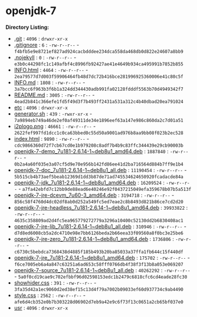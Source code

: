 openjdk-7
=========

**Directory Listing:**

 - [.git](.git) : `4096` : `drwxr-xr-x`
 - [.gitignore](.gitignore) : `6` : `-rw-r--r--` - `f4bfb5e9e8721ef827ad924cacbdddee234dca558da468db0d822e24607a8bb9`
 - [.nojekyll](.nojekyll) : `0` : `-rw-r--r--` - `e3b0c44298fc1c149afbf4c8996fb92427ae41e4649b934ca495991b7852b855`
 - [INFO.html](INFO.html) : `4464` : `-rw-r--r--` - `2ea79577d7d003f59906464fb48d7dc72b416bce281996925360006e41c80c5f`
 - [INFO.md](INFO.md) : `1808` : `-rw-r--r--` - `3a7bcc6f963b3f6b1a324dd344430adb991fa02128fdddf5563b70d4949342f7`
 - [README.md](README.md) : `3005` : `-rw-r--r--` - `4ead2b841c366efe1fd5f49d3f7b493ff2431a531a312c4b40dbad20ea791024`
 - [etc](etc) : `4096` : `drwxr-xr-x`
 - [generator.sh](generator.sh) : `439` : `-rwxr-xr-x` - `7a9894eb749a46de2ef0af49311de34e1896eef63a147e986c860da2c7d01a51`
 - [i2plogo.png](i2plogo.png) : `46661` : `-rw-r--r--` - `2622fef997fd1dcc1c0ca63bbed0c55d50a9001ad976b8aa9bb08f023b2ec528`
 - [index.html](index.html) : `9890` : `-rw-r--r--` - `cdc9866360d72f7cb67cd0e1b979208c8adf7b4b9c83ffc344439e29cb90003b`
 - [openjdk-7-demo_7u181-2.6.14-1~deb8u1_amd64.deb](openjdk-7-demo_7u181-2.6.14-1~deb8u1_amd64.deb) : `1887840` : `-rw-r--r--` - `0b2a4a60f035e3a07cf5d9e70e956b142fd86ee41d2ba716564d884b7ff9e1b4`
 - [openjdk-7-doc_7u181-2.6.14-1~deb8u1_all.deb](openjdk-7-doc_7u181-2.6.14-1~deb8u1_all.deb) : `11190454` : `-rw-r--r--` - `5b515cb4b73aef5beab12369d1dd3b87de71ad745534624650920fcadacde84a`
 - [openjdk-7-jdk_7u181-2.6.14-1~deb8u1_amd64.deb](openjdk-7-jdk_7u181-2.6.14-1~deb8u1_amd64.deb) : `16209524` : `-rw-r--r--` - `a7fa42ebfd7c12bb9de88ead6e40246e92f0437215049efa359678b07b5a513f`
 - [openjdk-7-jre-dcevm_7u60-3_amd64.deb](openjdk-7-jre-dcevm_7u60-3_amd64.deb) : `3194718` : `-rw-r--r--` - `856c58f4760d4dc02df8ab0d252a549fc5ed7eae2c8b8493d821b86ce7cd2d20`
 - [openjdk-7-jre-headless_7u181-2.6.14-1~deb8u1_amd64.deb](openjdk-7-jre-headless_7u181-2.6.14-1~deb8u1_amd64.deb) : `39933822` : `-rw-r--r--` - `4635c358809ad2d4fc5ea965779272779a3296a10400c52130dd2b6830408ac1`
 - [openjdk-7-jre-lib_7u181-2.6.14-1~deb8u1_all.deb](openjdk-7-jre-lib_7u181-2.6.14-1~deb8u1_all.deb) : `310946` : `-rw-r--r--` - `d7d8ed6008cb5a2dc4710e98e7bb6126beda2b66eea33f09560a8f0bc3e25be6`
 - [openjdk-7-jre-zero_7u181-2.6.14-1~deb8u1_amd64.deb](openjdk-7-jre-zero_7u181-2.6.14-1~deb8u1_amd64.deb) : `1736806` : `-rw-r--r--` - `c6730c5bebdca7368438d4885f185b493b20ba85033a37ffa1fb644c15f440df`
 - [openjdk-7-jre_7u181-2.6.14-1~deb8u1_amd64.deb](openjdk-7-jre_7u181-2.6.14-1~deb8u1_amd64.deb) : `175702` : `-rw-r--r--` - `f6ce7005eb6a4a847c63251a6ad653c58fff0766db4f38f3f13b8a053e069207`
 - [openjdk-7-source_7u181-2.6.14-1~deb8u1_all.deb](openjdk-7-source_7u181-2.6.14-1~deb8u1_all.deb) : `40262292` : `-rw-r--r--` - `5a0f0cd19cae9c702efbbf96d02598153edc1b2479c6818cfc6cd4eade28fc30`
 - [showhider.css](showhider.css) : `391` : `-rw-r--r--` - `3fa35d42a1ec9060d2ed38ef15c13d4f79a7002b09033ef60d937734c9ab4490`
 - [style.css](style.css) : `2562` : `-rw-r--r--` - `afe6d4cb352e0b7b303228d06902d7eb9a42e9c6f73f13c0651a2cb65bf037e0`
 - [usr](usr) : `4096` : `drwxr-xr-x`
